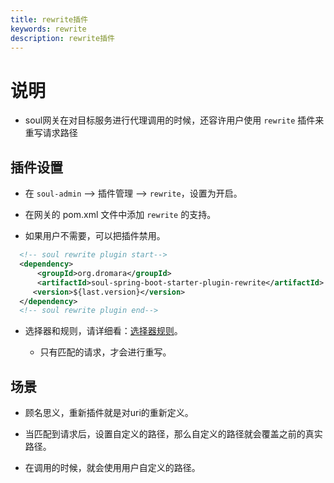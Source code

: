 ```yaml
---
title: rewrite插件
keywords: rewrite
description: rewrite插件
---
```


# 说明

* soul网关在对目标服务进行代理调用的时候，还容许用户使用 `rewrite` 插件来重写请求路径


## 插件设置

* 在 `soul-admin` --> 插件管理 --> `rewrite`，设置为开启。

* 在网关的 pom.xml 文件中添加 `rewrite` 的支持。

* 如果用户不需要，可以把插件禁用。

```xml
  <!-- soul rewrite plugin start-->
  <dependency>
      <groupId>org.dromara</groupId>
      <artifactId>soul-spring-boot-starter-plugin-rewrite</artifactId>
     <version>${last.version}</version>
  </dependency>
  <!-- soul rewrite plugin end-->
``` 

* 选择器和规则，请详细看：[选择器规则](selector.md)。

  * 只有匹配的请求，才会进行重写。

## 场景

* 顾名思义，重新插件就是对uri的重新定义。

* 当匹配到请求后，设置自定义的路径，那么自定义的路径就会覆盖之前的真实路径。

* 在调用的时候，就会使用用户自定义的路径。
